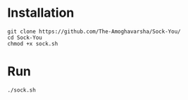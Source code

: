 <h1>Installation</h1>

```
git clone https://github.com/The-Amoghavarsha/Sock-You/
cd Sock-You
chmod +x sock.sh
```

<h1>Run</h1>

```
./sock.sh
```
